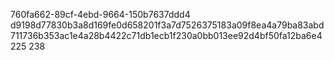 760fa662-89cf-4ebd-9664-150b7637ddd4
d9198d77830b3a8d169fe0d658201f3a7d7526375183a09f8ea4a79ba83abd711736b353ac1e4a28b4422c71db1ecb1f230a0bb013ee92d4bf50fa12ba6e4225
238
